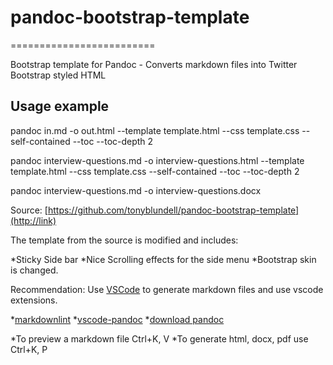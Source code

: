 # pandoc-bootstrap-template

=========================

Bootstrap template for Pandoc - Converts markdown files into Twitter Bootstrap styled HTML

## Usage example

 pandoc in.md -o out.html --template template.html --css template.css --self-contained --toc --toc-depth 2

 pandoc interview-questions.md -o interview-questions.html --template template.html --css template.css --self-contained --toc --toc-depth 2

 pandoc interview-questions.md  -o interview-questions.docx

 Source: [https://github.com/tonyblundell/pandoc-bootstrap-template](http://link)

 The template from the source is modified and includes:

 *Sticky Side bar
 *Nice Scrolling effects for the side menu
 *Bootstrap skin is changed.

Recommendation: Use [VSCode](https://code.visualstudio.com) to generate markdown files and use vscode extensions.

*[markdownlint](https://marketplace.visualstudio.com/items?itemName=DavidAnson.vscode-markdownlint)
*[vscode-pandoc](https://marketplace.visualstudio.com/items?itemName=DougFinke.vscode-pandoc)
*[download pandoc](https://github.com/jgm/pandoc/releases/tag/1.17.2)

*To preview a markdown file Ctrl+K, V
*To generate html, docx, pdf use Ctrl+K, P